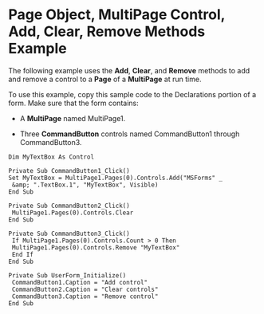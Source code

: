 
# Page Object, MultiPage Control, Add, Clear, Remove Methods Example

The following example uses the  **Add**, **Clear**, and **Remove** methods to add and remove a control to a **Page** of a **MultiPage** at run time.

To use this example, copy this sample code to the Declarations portion of a form. Make sure that the form contains:




- A  **MultiPage** named MultiPage1.
    
- Three  **CommandButton** controls named CommandButton1 through CommandButton3.
    




```
Dim MyTextBox As Control 
 
Private Sub CommandButton1_Click() 
Set MyTextBox = MultiPage1.Pages(0).Controls.Add("MSForms" _ 
 &amp; ".TextBox.1", "MyTextBox", Visible) 
End Sub 
 
Private Sub CommandButton2_Click() 
 MultiPage1.Pages(0).Controls.Clear 
End Sub 
 
Private Sub CommandButton3_Click() 
 If MultiPage1.Pages(0).Controls.Count > 0 Then 
 MultiPage1.Pages(0).Controls.Remove "MyTextBox" 
 End If 
End Sub 
 
Private Sub UserForm_Initialize() 
 CommandButton1.Caption = "Add control" 
 CommandButton2.Caption = "Clear controls" 
 CommandButton3.Caption = "Remove control" 
End Sub
```

